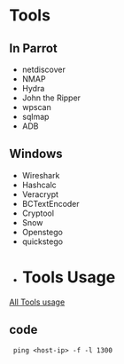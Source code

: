 
# Tools



## In Parrot 

- netdiscover
- NMAP
- Hydra
- John the Ripper
- wpscan
- sqlmap
- ADB

## Windows

- Wireshark
- Hashcalc
- Veracrypt
- BCTextEncoder
- Cryptool
- Snow
- Openstego
- quickstego
- 
  # Tools Usage

[All Tools usage ](https://github.com/TheCyberpunker/CEH-Practical-Notes/blob/main/8%20-%20CEH-Notes.md)



## code
````console
 ping <host-ip> -f -l 1300
````


